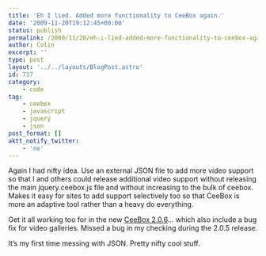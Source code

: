 ```yaml
---
title: 'Eh I lied. Added more functionality to CeeBox again.'
date: '2009-11-20T19:12:45+00:00'
status: publish
permalink: /2009/11/20/eh-i-lied-added-more-functionality-to-ceebox-again
author: Colin
excerpt: ''
type: post
layout: '../../layouts/BlogPost.astro'
id: 737
category:
    - code
tag:
    - ceebox
    - javascript
    - jquery
    - json
post_format: []
aktt_notify_twitter:
    - 'no'
---
```

Again I had nifty idea. Use an external JSON file to add more video support so that I and others could release additional video support without releasing the main jquery.ceebox.js file and without increasing to the bulk of ceebox. Makes it easy for sites to add support selectively too so that CeeBox is more an adaptive tool rather than a heavy do everything.

Get it all working too for in the new [CeeBox 2.0.6](https://github.com/catcubed/CeeBox/zipball/v2.0.6)… which also include a bug fix for video galleries. Missed a bug in my checking during the 2.0.5 release.

It’s my first time messing with JSON. Pretty nifty cool stuff.